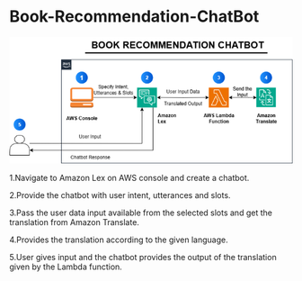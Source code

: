# Book-Recommendation-ChatBot
![](Chatbot.png)

1.Navigate to Amazon Lex on AWS console and create a chatbot. 

2.Provide the chatbot with user intent, utterances and slots. 

3.Pass the user data input available from the selected slots and get the translation from Amazon Translate. 

4.Provides the translation according to the given language. 

5.User gives input and the chatbot provides the output of the translation given by the Lambda function.
